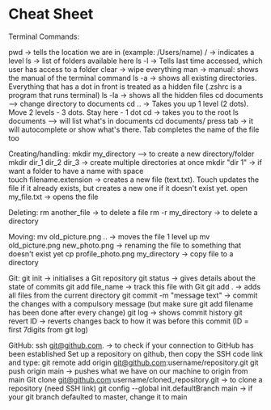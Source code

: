 # Cheat Sheet

Terminal Commands:

pwd  -> tells the location we are in   (example: /Users/name)
/  -> indicates a level 
ls  -> list of folders available here 
ls -l  -> Tells last time accessed, which user has access to a folder
clear  -> wipe everything 
man  -> manual: shows the manual of the terminal command
ls -a   -> shows all existing directories. Everything that has a dot in front is treated as a hidden file (.zshrc is a program that runs terminal) 
ls -la  -> shows all the hidden files
cd documents –> change directory to documents
cd ..  -> Takes you up 1 level (2 dots). Move 2 levels - 3 dots. Stay here - 1 dot
cd  -> takes you to the root 
ls documents  –> will list what's in documents 
cd documents/ press tab  -> it will autocomplete or show what's there. Tab completes the name of the file too

Creating/handling:
mkdir my_directory  –> to create a new directory/folder
mkdir dir_1 dir_2 dir_3 -> create multiple directories at once
mkdir "dir 1"  -> if want a folder to have a name with space  
touch filename.extension -> creates a new file (text.txt). Touch updates the file if it already exists, but creates a new one if it doesn't exist yet. 
open my_file.txt  -> opens the file 

Deleting:
rm another_file  -> to delete a file
rm -r my_directory  -> to delete a directory

Moving:
mv old_picture.png .. -> moves the file 1 level up
mv old_picture.png new_photo.png  -> renaming the file to something that doesn't exist yet
cp profile_photo.png my_directory  -> copy file to a directory

Git:
git init  -> initialises a Git repository
git status -> gives details about the state of commits
git add file_name  -> track this file with Git
git add .  -> adds all files from the current directory
git commit -m "message text" -> commit the changes with a compulsory message (but make sure git add filename has been done after every change)
git log  -> shows commit history
git revert ID  -> reverts changes back to how it was before this commit (ID = first 7digits from git log)

GitHub:
ssh git@github.com. -> to check if your connection to GitHub has been established
Set up a repository on github, then copy the SSH code link and type:
git remote add origin git@github.com:username/repository.git 
git push origin main  -> pushes what we have on our machine to origin from main
Git clone git@github.com:username/cloned_repository.git  -> to clone a repository (need SSH link)
git config --global init.defaultBranch main  -> if your git branch defaulted to master, change it to main
